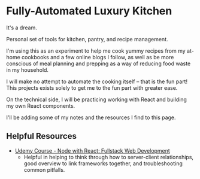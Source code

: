 # Fully-Automated Luxury Kitchen

It's a dream. 

Personal set of tools for kitchen, pantry, and recipe management. 

I'm using this as an experiment to help me cook yummy recipes from my at-home cookbooks and a few online blogs I follow, as well as be more conscious of meal planning and prepping as a way of reducing food waste in my household. 

I will make no attempt to automate the cooking itself – that is the fun part! This projects exists solely to get me to the fun part with greater ease. 

On the technical side, I will be practicing working with React and building my own React components.

I'll be adding some of my notes and the resources I find to this page. 

## Helpful Resources

+ [Udemy Course - Node with React: Fullstack Web Development](https://www.udemy.com/course/node-with-react-fullstack-web-development/)
    + Helpful in helping to think through how to server-client relationships, good overview to link frameworks together, and troubleshooting common pitfalls. 